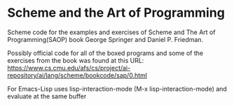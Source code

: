 # Scheme and the Art of Programming

Scheme code for the examples and exercises of Scheme and The Art of Programming(SAOP) book George Springer and Daniel P. Friedman.

Possibly official code for all of the boxed programs and some of the exercises from the book was found at this URL: https://www.cs.cmu.edu/afs/cs/project/ai-repository/ai/lang/scheme/bookcode/sap/0.html

For Emacs-Lisp uses lisp-interaction-mode (M-x lisp-interaction-mode) and evaluate at the same buffer 